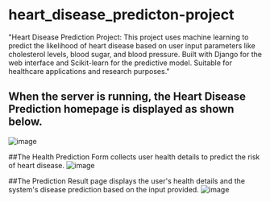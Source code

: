 # heart_disease_predicton-project
"Heart Disease Prediction Project: This project uses machine learning to predict the likelihood of heart disease based on user input parameters like cholesterol levels, blood sugar, and blood pressure. Built with Django for the web interface and Scikit-learn for the predictive model. Suitable for healthcare applications and research purposes."


## When the server is running, the Heart Disease Prediction homepage is displayed as shown below.
![image](https://github.com/user-attachments/assets/5d936c01-8352-4e5c-8b5a-2f61a3ae6fa8)

##The Health Prediction Form collects user health details to predict the risk of heart disease.
![image](https://github.com/user-attachments/assets/3a13424f-99e7-44ba-9079-909e9277dfd5)

##The Prediction Result page displays the user's health details and the system's disease prediction based on the input provided.
![image](https://github.com/user-attachments/assets/ee65c8b4-a219-42a5-a8df-bdf0c79c61fd)
